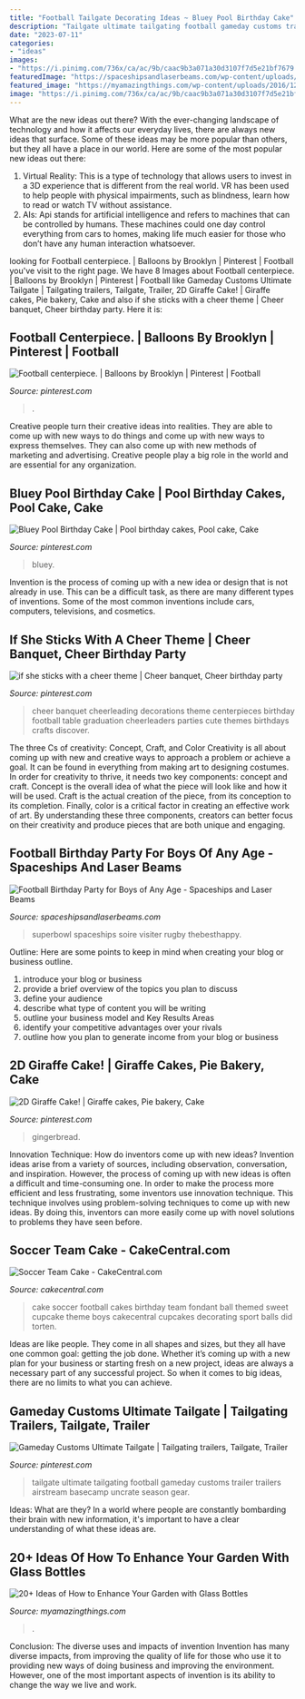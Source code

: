 ```yaml
---
title: "Football Tailgate Decorating Ideas ~ Bluey Pool Birthday Cake"
description: "Tailgate ultimate tailgating football gameday customs trailer trailers airstream basecamp uncrate season gear"
date: "2023-07-11"
categories:
- "ideas"
images:
- "https://i.pinimg.com/736x/ca/ac/9b/caac9b3a071a30d3107f7d5e21bf7679.jpg"
featuredImage: "https://spaceshipsandlaserbeams.com/wp-content/uploads/2015/09/football-birthday-party-ideas-for-boys-09.jpg"
featured_image: "https://myamazingthings.com/wp-content/uploads/2016/12/diy17.jpg"
image: "https://i.pinimg.com/736x/ca/ac/9b/caac9b3a071a30d3107f7d5e21bf7679.jpg"
---
```



What are the new ideas out there?
With the ever-changing landscape of technology and how it affects our everyday lives, there are always new ideas that surface. Some of these ideas may be more popular than others, but they all have a place in our world. Here are some of the most popular new ideas out there: 
1. Virtual Reality: This is a type of technology that allows users to invest in a 3D experience that is different from the real world. VR has been used to help people with physical impairments, such as blindness, learn how to read or watch TV without assistance. 
2. AIs: Api stands for artificial intelligence and refers to machines that can be controlled by humans. These machines could one day control everything from cars to homes, making life much easier for those who don’t have any human interaction whatsoever. 

	

		
looking for Football centerpiece. | Balloons by Brooklyn | Pinterest | Football you've visit to the right page. We have 8 Images about Football centerpiece. | Balloons by Brooklyn | Pinterest | Football like Gameday Customs Ultimate Tailgate | Tailgating trailers, Tailgate, Trailer, 2D Giraffe Cake! | Giraffe cakes, Pie bakery, Cake and also if she sticks with a cheer theme | Cheer banquet, Cheer birthday party. Here it is:
		
    
## Football Centerpiece. | Balloons By Brooklyn | Pinterest | Football

<img loading=lazy src="https://s-media-cache-ak0.pinimg.com/736x/85/9d/38/859d38c775e1403a2845edd4b4f71cfa--football-centerpieces-balloon-centerpieces.jpg" onerror="this.onerror=null;this.src='https://tse1.mm.bing.net/th?id=OIP.qenEBLheON28HyYg6GDl-wHaJ4&amp;pid=15.1';" alt="Football centerpiece. | Balloons by Brooklyn | Pinterest | Football">

_Source: pinterest.com_

>. 

	

Creative people turn their creative ideas into realities. They are able to come up with new ways to do things and come up with new ways to express themselves. They can also come up with new methods of marketing and advertising. Creative people play a big role in the world and are essential for any organization.

    
## Bluey Pool Birthday Cake | Pool Birthday Cakes, Pool Cake, Cake

<img loading=lazy src="https://i.pinimg.com/736x/ca/ac/9b/caac9b3a071a30d3107f7d5e21bf7679.jpg" onerror="this.onerror=null;this.src='https://tse3.mm.bing.net/th?id=OIP.QY_dXylJC2P51vpiYsx9fwHaJ3&amp;pid=15.1';" alt="Bluey Pool Birthday Cake | Pool birthday cakes, Pool cake, Cake">

_Source: pinterest.com_

>bluey. 

	

Invention is the process of coming up with a new idea or design that is not already in use. This can be a difficult task, as there are many different types of inventions. Some of the most common inventions include cars, computers, televisions, and cosmetics.

    
## If She Sticks With A Cheer Theme | Cheer Banquet, Cheer Birthday Party

<img loading=lazy src="https://i.pinimg.com/736x/b1/fb/e4/b1fbe41dd5f3740ec764f94665962653--cheer-decorations-cheerleading-crafts.jpg" onerror="this.onerror=null;this.src='https://tse3.mm.bing.net/th?id=OIP.EWT-X_X5dv6o-aC9j6-bwAHaFj&amp;pid=15.1';" alt="if she sticks with a cheer theme | Cheer banquet, Cheer birthday party">

_Source: pinterest.com_

>cheer banquet cheerleading decorations theme centerpieces birthday football table graduation cheerleaders parties cute themes birthdays crafts discover. 

	

The three Cs of creativity: Concept, Craft, and Color
Creativity is all about coming up with new and creative ways to approach a problem or achieve a goal. It can be found in everything from making art to designing costumes. In order for creativity to thrive, it needs two key components: concept and craft. Concept is the overall idea of what the piece will look like and how it will be used. Craft is the actual creation of the piece, from its conception to its completion. Finally, color is a critical factor in creating an effective work of art. By understanding these three components, creators can better focus on their creativity and produce pieces that are both unique and engaging.

    
## Football Birthday Party For Boys Of Any Age - Spaceships And Laser Beams

<img loading=lazy src="https://spaceshipsandlaserbeams.com/wp-content/uploads/2015/09/football-birthday-party-ideas-for-boys-09.jpg" onerror="this.onerror=null;this.src='https://tse2.mm.bing.net/th?id=OIP.ytXG38kXN8FNAMuKaRwL6wHaLZ&amp;pid=15.1';" alt="Football Birthday Party for Boys of Any Age - Spaceships and Laser Beams">

_Source: spaceshipsandlaserbeams.com_

>superbowl spaceships soire visiter rugby thebesthappy. 

	

Outline: Here are some points to keep in mind when creating your blog or business outline.
1. introduce your blog or business 
2. provide a brief overview of the topics you plan to discuss 
3. define your audience 
4. describe what type of content you will be writing 
5. outline your business model and Key Results Areas 
6. identify your competitive advantages over your rivals 
7. outline how you plan to generate income from your blog or business  
    
## 2D Giraffe Cake! | Giraffe Cakes, Pie Bakery, Cake

<img loading=lazy src="https://i.pinimg.com/736x/b0/cc/ae/b0ccae62a959d66fb66afbc193cfdaab--giraffe-cakes-giraffes.jpg" onerror="this.onerror=null;this.src='https://tse4.mm.bing.net/th?id=OIP.lsDkYgsBIdBd4_8Z-j1ICAHaJ4&amp;pid=15.1';" alt="2D Giraffe Cake! | Giraffe cakes, Pie bakery, Cake">

_Source: pinterest.com_

>gingerbread. 

	

Innovation Technique: How do inventors come up with new ideas?
Invention ideas arise from a variety of sources, including observation, conversation, and inspiration. However, the process of coming up with new ideas is often a difficult and time-consuming one. In order to make the process more efficient and less frustrating, some inventors use innovation technique. This technique involves using problem-solving techniques to come up with new ideas. By doing this, inventors can more easily come up with novel solutions to problems they have seen before.

    
## Soccer Team Cake - CakeCentral.com

<img loading=lazy src="https://cdn001.cakecentral.com/gallery/2015/03/900_3467590hQ_soccer-team-cake.jpg" onerror="this.onerror=null;this.src='https://tse4.mm.bing.net/th?id=OIP.mIduKkfN3pZLuGbVzVrpmAHaJ4&amp;pid=15.1';" alt="Soccer Team Cake - CakeCentral.com">

_Source: cakecentral.com_

>cake soccer football cakes birthday team fondant ball themed sweet cupcake theme boys cakecentral cupcakes decorating sport balls did torten. 

	

Ideas are like people. They come in all shapes and sizes, but they all have one common goal: getting the job done. Whether it’s coming up with a new plan for your business or starting fresh on a new project, ideas are always a necessary part of any successful project. So when it comes to big ideas, there are no limits to what you can achieve.

    
## Gameday Customs Ultimate Tailgate | Tailgating Trailers, Tailgate, Trailer

<img loading=lazy src="https://i.pinimg.com/736x/2a/99/9c/2a999c43357b5d5f9db90812a2a735d8--football-tailgate-football-season.jpg" onerror="this.onerror=null;this.src='https://tse1.mm.bing.net/th?id=OIP.Vr4l0vy0d7f6m-Uucl5blwHaE7&amp;pid=15.1';" alt="Gameday Customs Ultimate Tailgate | Tailgating trailers, Tailgate, Trailer">

_Source: pinterest.com_

>tailgate ultimate tailgating football gameday customs trailer trailers airstream basecamp uncrate season gear. 

	

Ideas: What are they?
In a world where people are constantly bombarding their brain with new information, it's important to have a clear understanding of what these ideas are.

    
## 20+ Ideas Of How To Enhance Your Garden With Glass Bottles

<img loading=lazy src="https://myamazingthings.com/wp-content/uploads/2016/12/diy17.jpg" onerror="this.onerror=null;this.src='https://tse1.mm.bing.net/th?id=OIP._CpPT8h_M3REKDGDekOCVAHaJ3&amp;pid=15.1';" alt="20+ Ideas of How to Enhance Your Garden with Glass Bottles">

_Source: myamazingthings.com_

>. 

	

Conclusion: The diverse uses and impacts of invention
Invention has many diverse impacts, from improving the quality of life for those who use it to providing new ways of doing business and improving the environment. However, one of the most important aspects of invention is its ability to change the way we live and work.

